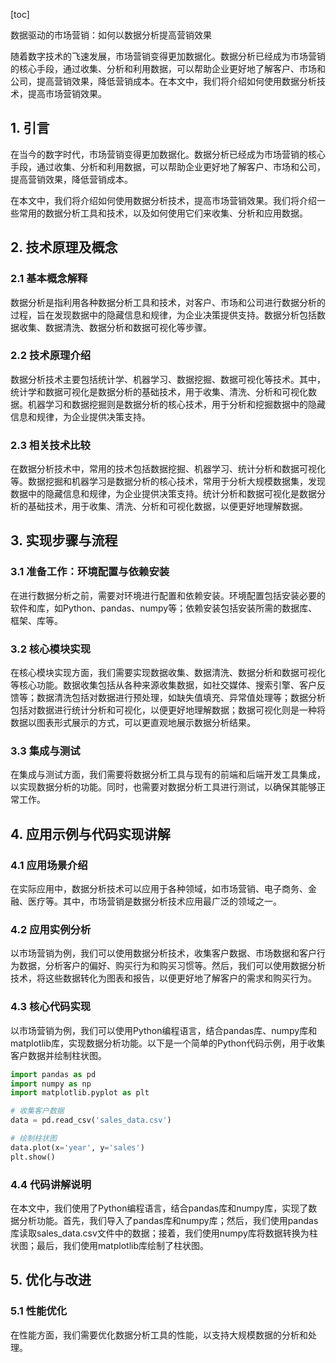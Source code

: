 
[toc]                    
                
                
数据驱动的市场营销：如何以数据分析提高营销效果

随着数字技术的飞速发展，市场营销变得更加数据化。数据分析已经成为市场营销的核心手段，通过收集、分析和利用数据，可以帮助企业更好地了解客户、市场和公司，提高营销效果，降低营销成本。在本文中，我们将介绍如何使用数据分析技术，提高市场营销效果。

## 1. 引言

在当今的数字时代，市场营销变得更加数据化。数据分析已经成为市场营销的核心手段，通过收集、分析和利用数据，可以帮助企业更好地了解客户、市场和公司，提高营销效果，降低营销成本。

在本文中，我们将介绍如何使用数据分析技术，提高市场营销效果。我们将介绍一些常用的数据分析工具和技术，以及如何使用它们来收集、分析和应用数据。

## 2. 技术原理及概念

### 2.1 基本概念解释

数据分析是指利用各种数据分析工具和技术，对客户、市场和公司进行数据分析的过程，旨在发现数据中的隐藏信息和规律，为企业决策提供支持。数据分析包括数据收集、数据清洗、数据分析和数据可视化等步骤。

### 2.2 技术原理介绍

数据分析技术主要包括统计学、机器学习、数据挖掘、数据可视化等技术。其中，统计学和数据可视化是数据分析的基础技术，用于收集、清洗、分析和可视化数据。机器学习和数据挖掘则是数据分析的核心技术，用于分析和挖掘数据中的隐藏信息和规律，为企业提供决策支持。

### 2.3 相关技术比较

在数据分析技术中，常用的技术包括数据挖掘、机器学习、统计分析和数据可视化等。数据挖掘和机器学习是数据分析的核心技术，常用于分析大规模数据集，发现数据中的隐藏信息和规律，为企业提供决策支持。统计分析和数据可视化是数据分析的基础技术，用于收集、清洗、分析和可视化数据，以便更好地理解数据。

## 3. 实现步骤与流程

### 3.1 准备工作：环境配置与依赖安装

在进行数据分析之前，需要对环境进行配置和依赖安装。环境配置包括安装必要的软件和库，如Python、pandas、numpy等；依赖安装包括安装所需的数据库、框架、库等。

### 3.2 核心模块实现

在核心模块实现方面，我们需要实现数据收集、数据清洗、数据分析和数据可视化等核心功能。数据收集包括从各种来源收集数据，如社交媒体、搜索引擎、客户反馈等；数据清洗包括对数据进行预处理，如缺失值填充、异常值处理等；数据分析包括对数据进行统计分析和可视化，以便更好地理解数据；数据可视化则是一种将数据以图表形式展示的方式，可以更直观地展示数据分析结果。

### 3.3 集成与测试

在集成与测试方面，我们需要将数据分析工具与现有的前端和后端开发工具集成，以实现数据分析的功能。同时，也需要对数据分析工具进行测试，以确保其能够正常工作。

## 4. 应用示例与代码实现讲解

### 4.1 应用场景介绍

在实际应用中，数据分析技术可以应用于各种领域，如市场营销、电子商务、金融、医疗等。其中，市场营销是数据分析技术应用最广泛的领域之一。

### 4.2 应用实例分析

以市场营销为例，我们可以使用数据分析技术，收集客户数据、市场数据和客户行为数据，分析客户的偏好、购买行为和购买习惯等。然后，我们可以使用数据分析技术，将这些数据转化为图表和报告，以便更好地了解客户的需求和购买行为。

### 4.3 核心代码实现

以市场营销为例，我们可以使用Python编程语言，结合pandas库、numpy库和matplotlib库，实现数据分析功能。以下是一个简单的Python代码示例，用于收集客户数据并绘制柱状图。
```python
import pandas as pd
import numpy as np
import matplotlib.pyplot as plt

# 收集客户数据
data = pd.read_csv('sales_data.csv')

# 绘制柱状图
data.plot(x='year', y='sales')
plt.show()
```
### 4.4 代码讲解说明

在本文中，我们使用了Python编程语言，结合pandas库和numpy库，实现了数据分析功能。首先，我们导入了pandas库和numpy库；然后，我们使用pandas库读取sales_data.csv文件中的数据；接着，我们使用numpy库将数据转换为柱状图；最后，我们使用matplotlib库绘制了柱状图。

## 5. 优化与改进

### 5.1 性能优化

在性能方面，我们需要优化数据分析工具的性能，以支持大规模数据的分析和处理。

